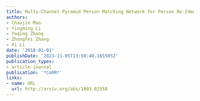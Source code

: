 ```yaml
---
title: Multi-Channel Pyramid Person Matching Network for Person Re-Identification
authors:
- Chaojie Mao
- Yingming Li
- Yaqing Zhang
- Zhongfei Zhang
- Xi Li
date: '2018-01-01'
publishDate: '2023-11-05T13:50:40.165505Z'
publication_types:
- article-journal
publication: '*CoRR*'
links:
- name: URL
  url: http://arxiv.org/abs/1803.02558
---
```

